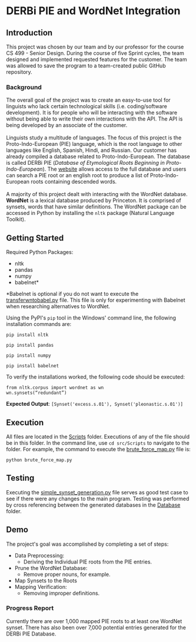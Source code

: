 # DERBi PIE and WordNet Integration
## Introduction
This project was chosen by our team and by our professor for the course CS 499 - Senior Design. During the course of five Sprint cycles, the team designed and implemented requested features for the customer. The team was allowed to save the program to a team-created public GitHub repository.
### Background
The overall goal of the project was to create an easy-to-use tool for linguists who lack certain technological skills (i.e. coding/software development). It is for people who will be interacting with the software without being able to write their own interactions with the API. The API is being developed by an associate of the customer.
<br>
<br>
Linguists study a multitude of languages. The focus of this project is the Proto-Indo-European (PIE) language, which is the root language to other languages like English, Spanish, Hindi, and Russian. Our customer has already compiled a database related to Proto-Indo-European. The database is called DERBi PIE (*Database of Etymological Roots Beginning in Proto-Indo-European*). The [website](https://derbipie.as.uky.edu/results) allows access to the full database and users can search a PIE root or an english root to produce a list of Proto-Indo-European roots containing descended words. 
<br>
<br>
A majority of this project dealt with interacting with the WordNet database. **WordNet** is a lexical database produced by Princeton. It is comprised of synsets, words that have similar definitions. The WordNet package can be accessed in Python by installing the `nltk` package (Natural Language Toolkit).
## Getting Started
Required Python Packages:
* nltk
* pandas
* numpy
* babelnet*

*Babelnet is optional if you do not want to execute the [transferwntobabel.py](https://github.com/jon-wood1001/DERBi-PIE/blob/main/src/Scripts/transferwntobabel.py) file. This file is only for experimenting with Babelnet when researching alternatives to WordNet.

Using the PyPI's `pip` tool in the Windows' command line, the following installation commands are:

```
pip install nltk
```
```
pip install pandas
```
```
pip install numpy
```
```
pip install babelnet
```
To verify the installations worked, the following code should be executed:
```
from nltk.corpus import wordnet as wn 
wn.synsets(“redundant”)
```
**Expected Output**: `[Synset('excess.s.01'), Synset('pleonastic.s.01')]`
## Execution
All files are located in the [Scripts](https://github.com/jon-wood1001/DERBi-PIE/tree/main/src/Scripts) folder. Executions of any of the file should be in this folder. In the command line, use `cd src/Scripts` to navigate to the folder. For example, the command to execute the [brute_force_map.py](https://github.com/jon-wood1001/DERBi-PIE/blob/main/src/Scripts/brute_force_map.py) file is:
```
python brute_force_map.py
```
## Testing
Executing the [simple_synset_generation.py](https://github.com/jon-wood1001/DERBi-PIE/blob/main/src/Scripts/simple_synset_generation.py) file serves as good test case to see if there were any changes to the main program. Testing was performed by cross referencing between the generated databases in the [Database](https://github.com/jon-wood1001/DERBi-PIE/tree/main/src/Databases) folder.
## Demo
The project's goal was accomplished by completing a set of steps:
* Data Preprocessing:
  *  Deriving the Individual PIE roots from the PIE entries.
* Prune the WordNet Database:
  * Remove proper nouns, for example.
* Map Synsets to the Roots
* Mapping Verification:
  * Removing improper definitions.
### Progress Report
Currently there are over 1,000 mapped PIE roots to at least one WordNet synset. There has also been over 7,000 potential entries generated for the DERBi PIE Database.
